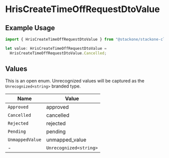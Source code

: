 # HrisCreateTimeOffRequestDtoValue

## Example Usage

```typescript
import { HrisCreateTimeOffRequestDtoValue } from "@stackone/stackone-client-ts/sdk/models/shared";

let value: HrisCreateTimeOffRequestDtoValue =
  HrisCreateTimeOffRequestDtoValue.Cancelled;
```

## Values

This is an open enum. Unrecognized values will be captured as the `Unrecognized<string>` branded type.

| Name                   | Value                  |
| ---------------------- | ---------------------- |
| `Approved`             | approved               |
| `Cancelled`            | cancelled              |
| `Rejected`             | rejected               |
| `Pending`              | pending                |
| `UnmappedValue`        | unmapped_value         |
| -                      | `Unrecognized<string>` |